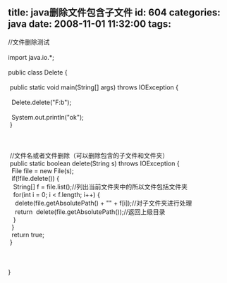 title: java删除文件包含子文件
id: 604
categories: java
date: 2008-11-01 11:32:00
tags:
---

//文件删除测试
</br>
</br>import java.io.*;
</br>
</br>public class Delete {
</br>
</br>&nbsp;public static void main(String[] args) throws IOException {
</br>&nbsp;&nbsp;
</br>&nbsp;&nbsp;Delete.delete(&quot;F:b&quot;);
</br>
</br>&nbsp;&nbsp;System.out.println(&quot;ok&quot;);
</br>&nbsp;}
</br>
</br>&nbsp;
</br>&nbsp;
</br>&nbsp;//文件名或者文件删除（可以删除包含的子文件和文件夹）
</br>&nbsp;public static boolean delete(String s) throws IOException {
</br>&nbsp;&nbsp;File file = new File(s);
</br>&nbsp;&nbsp;if(!file.delete()) {
</br>&nbsp;&nbsp;&nbsp;String[] f = file.list();//列出当前文件夹中的所以文件包括文件夹
</br>&nbsp;&nbsp;&nbsp;for(int i = 0; i &lt; f.length; i++) {
</br>&nbsp;&nbsp;&nbsp;&nbsp;delete(file.getAbsolutePath() + &quot;&quot; + f[i]);//对子文件夹进行处理
</br>&nbsp;&nbsp;&nbsp;&nbsp;return &nbsp;delete(file.getAbsolutePath());//返回上级目录
</br>&nbsp;&nbsp;&nbsp;}
</br>&nbsp;&nbsp;}
</br>&nbsp;&nbsp;return true;
</br>&nbsp;}
</br>
</br>&nbsp;
</br>
</br>}
